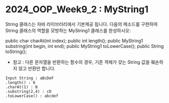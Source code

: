 # 2024_OOP_Week9_2 : MyString1
String 클래스는 자바 라이브러리에서 기본제공 됩니다. 다음의 메소드를 구현하여 String 클래스의 역할을 모방하는 MyString1 클래스를 완성하시오: 

public char charAt(int index);
public int length();
public MyString1 substring(int begin, int end);
public MyString1 toLowerCase(); 
public String toString();

* 참고 : 다른 문자열을 반환하는 함수의 경우, 기존 객체가 갖는 String 값을 훼손하지 않고 반환만 합니다.

```
Input String : aBcDeF
.length() : 6
.charAt(1) : B
.substring(2,4) : cD
.toLowerCase() : abcdef
```
